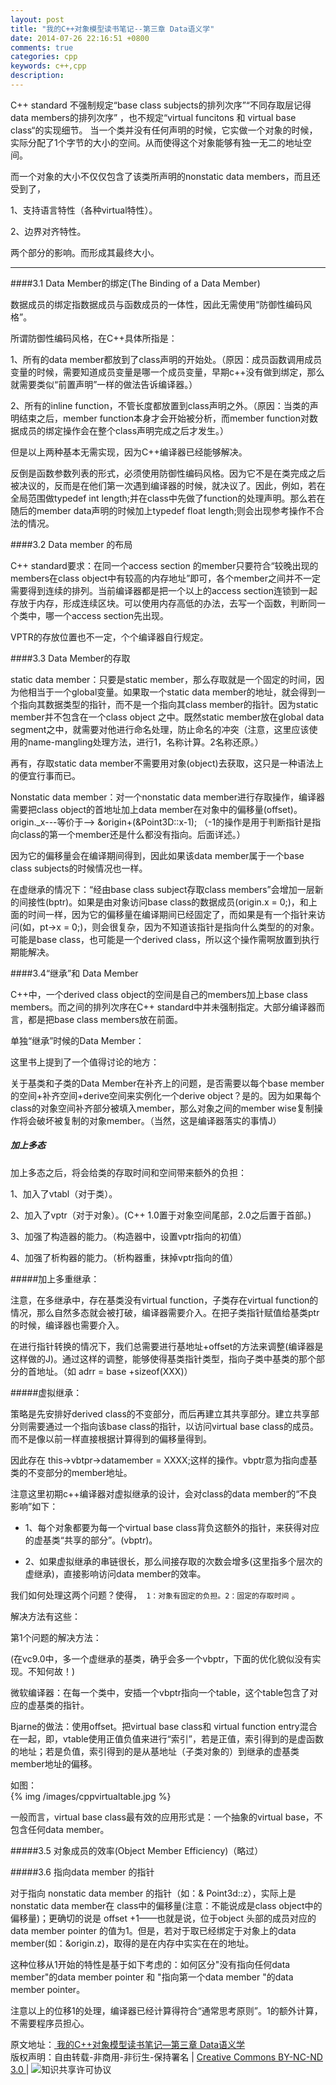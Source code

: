 ```yaml
---
layout: post
title: "我的C++对象模型读书笔记--第三章 Data语义学"
date: 2014-07-26 22:16:51 +0800
comments: true
categories: cpp
keywords: c++,cpp
description: 
---
```


 C++ standard 不强制规定“base class subjects的排列次序”“不同存取层记得data members的排列次序” ，也不规定“virtual funcitons 和 virtual base class“的实现细节。
当一个类并没有任何声明的时候，它实做一个对象的时候，实际分配了1个字节的大小的空间。从而使得这个对象能够有独一无二的地址空间。

而一个对象的大小不仅仅包含了该类所声明的nonstatic data members，而且还受到了，

1、支持语言特性（各种virtual特性）。

2、边界对齐特性。

两个部分的影响。而形成其最终大小。

***

####3.1 Data Member的绑定(The Binding of a Data Member)

 数据成员的绑定指数据成员与函数成员的一体性，因此无需使用“防御性编码风格”。

 所谓防御性编码风格，在C++具体所指是：

1、所有的data member都放到了class声明的开始处。（原因：成员函数调用成员变量的时候，需要知道成员变量是哪一个成员变量，早期c++没有做到绑定，那么就需要类似“前置声明”一样的做法告诉编译器。）

2、所有的inline function，不管长度都放置到class声明之外。（原因：当类的声明结束之后，member function本身才会开始被分析，而member function对数据成员的绑定操作会在整个class声明完成之后才发生。）

但是以上两种基本无需实现，因为C++编译器已经能够解决。

反倒是函数参数列表的形式，必须使用防御性编码风格。因为它不是在类完成之后被决议的，反而是在他们第一次遇到编译器的时候，就决议了。因此，例如，若在全局范围做typedef int length;并在class中先做了function的处理声明。那么若在随后的member data声明的时候加上typedef float length;则会出现参考操作不合法的情况。

 

####3.2  Data member 的布局

C++ standard要求：在同一个access section 的member只要符合“较晚出现的members在class object中有较高的内存地址”即可，各个member之间并不一定需要得到连续的排列。当前编译器都是把一个以上的access section连锁到一起存放于内存，形成连续区块。可以使用内存高低的办法，去写一个函数，判断同一个类中，哪一个access section先出现。

VPTR的存放位置也不一定，个个编译器自行规定。

 

####3.3 Data Member的存取

static data member：只要是static member，那么存取就是一个固定的时间，因为他相当于一个global变量。如果取一个static data member的地址，就会得到一个指向其数据类型的指针，而不是一个指向其class member的指针。因为static member并不包含在一个class object 之中。既然static member放在global data segment之中，就需要对他进行命名处理，防止命名的冲突（注意，这里应该使用的name-mangling处理方法，进行1，名称计算。2名称还原。）

再有，存取static data member不需要用对象(object)去获取，这只是一种语法上的便宜行事而已。

Nonstatic data member：对一个nonstatic data member进行存取操作，编译器需要把class object的首地址加上data member在对象中的偏移量(offset)。origin._x---等价于-->  &origin+(&Point3D::x-1); （-1的操作是用于判断指针是指向class的第一个member还是什么都没有指向。后面详述。）

因为它的偏移量会在编译期间得到，因此如果该data member属于一个base class subjects的时候情况也一样。

在虚继承的情况下：“经由base class subject存取class members”会增加一层新的间接性(bptr)。如果是由对象访问base class的数据成员(origin.x = 0;)，和上面的时间一样，因为它的偏移量在编译期间已经固定了，而如果是有一个指针来访问(如，pt->x = 0;)，则会很复杂，因为不知道该指针是指向什么类型的的对象。可能是base class，也可能是一个derived class，所以这个操作需啊放置到执行期能解决。

 

####3.4“继承”和 Data Member

C++中，一个derived class object的空间是自己的members加上base class members。而之间的排列次序在C++  standard中并未强制指定。大部分编译器而言，都是把base class members放在前面。

 

单独“继承”时候的Data Member：

这里书上提到了一个值得讨论的地方：

关于基类和子类的Data Member在补齐上的问题，是否需要以每个base member的空间+补齐空间+derive空间来实例化一个derive object？是的。因为如果每个class的对象空间补齐部分被填入member，那么对象之间的member wise复制操作将会破坏被复制的对象member。（当然，这是编译器落实的事情J）

 

##### 加上多态

加上多态之后，将会给类的存取时间和空间带来额外的负担：

1、加入了vtabl（对于类）。

2、加入了vptr（对于对象）。(C++ 1.0置于对象空间尾部，2.0之后置于首部。)

3、加强了构造器的能力。（构造器中，设置vptr指向的初值）

4、加强了析构器的能力。（析构器重，抹掉vptr指向的值）

 

#####加上多重继承：

注意，在多继承中，存在基类没有virtual function，子类存在virtual function的情况，那么自然多态就会被打破，编译器需要介入。在把子类指针赋值给基类ptr的时候，编译器也需要介入。

在进行指针转换的情况下，我们总需要进行基地址+offset的方法来调整(编译器是这样做的J)。通过这样的调整，能够使得基类指针类型，指向子类中基类的那个部分的首地址。（如 adrr = base +sizeof(XXX)）

 

#####虚拟继承：

策略是先安排好derived class的不变部分，而后再建立其共享部分。建立共享部分则需要通过一个指向该base class的指针，以访问virtual base class的成员。而不是像以前一样直接根据计算得到的偏移量得到。

因此存在 this->vbtpr->datamember = XXXX;这样的操作。vbptr意为指向虚基类的不变部分的member地址。

注意这里初期c++编译器对虚拟继承的设计，会对class的data member的“不良影响”如下：

* 1、每个对象都要为每一个virtual base class背负这额外的指针，来获得对应的虚基类“共享的部分”。(vbptr)。

* 2、如果虚拟继承的串链很长，那么间接存取的次数会增多(这里指多个层次的虚继承)，直接影响访问data member的效率。

我们如何处理这两个问题？使得，` 1：对象有固定的负担。2：固定的存取时间` 。

解决方法有这些：

第1个问题的解决方法：

(在vc9.0中，多一个虚继承的基类，确乎会多一个vbptr，下面的优化貌似没有实现。不知何故！)

微软编译器：在每一个类中，安插一个vbptr指向一个table，这个table包含了对应的虚基类的指针。

Bjarne的做法：使用offset。把virtual base class和 virtual function entry混合在一起，即，vtable使用正值负值来进行“索引”，若是正值，索引得到的是虚函数的地址；若是负值，索引得到的是从基地址（子类对象的）到继承的虚基类member地址的偏移。  

如图：  
  {% img /images/cppvirtualtable.jpg %}
    
一般而言，virtual base class最有效的应用形式是：一个抽象的virtual base，不包含任何data member。

#####3.5 对象成员的效率(Object Member Efficiency)（略过）

#####3.6 指向data member 的指针

   

对于指向 nonstatic data member 的指针（如：& Point3d::z），实际上是nonstatic data member在 class中的偏移量(注意：不能说成是class object中的偏移量)；更确切的说是 offset +1——也就是说，位于object 头部的成员对应的data member pointer 的值为1。但是，若对于取已经绑定于对象上的data member(如：&origin.z)，取得的是在内存中实实在在的地址。

这种位移从1开始的特性是基于如下考虑的：如何区分"没有指向任何data member"的data member pointer 和 "指向第一个data member "的data member pointer。

注意以上的位移1的处理，编译器已经计算得符合“通常思考原则”。1的额外计算，不需要程序员担心。


      
<!-- Copyright Info BEGIN -->
<p class="post-footer">
    原文地址：<a href="http://chesterlee.github.io/blog/2014/07/26/wo-de-c-plus-plus-dui-xiang-mo-xing-du-shu-bi-ji-san-zhang-datayu-yi-xue/"> 我的C++对象模型读书笔记—第三章 Data语义学</a >
    <br/>
    <a rel="license" href="http://creativecommons.org/licenses/by-nc-nd/3.0/deed.zh" ></a>版权声明：自由转载-非商用-非衍生-保持署名 | <a rel="license" href="http://creativecommons.org/licenses/by-nc-nd/3.0/deed.zh" >Creative Commons BY-NC-ND 3.0 </a> | <img alt="知识共享许可协议" style="border-width:0" src="http://i.creativecommons.org/l/by-nc-nd/3.0/80x15.png" />
</p>
<!-- Copyright Info END -->



